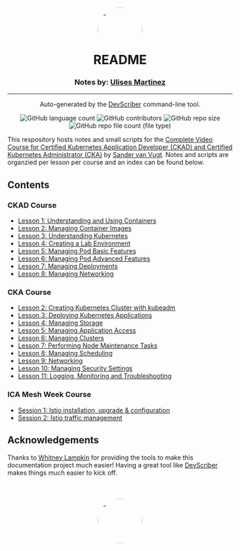 <h1 align="center" style="border-bottom: none">
    <a href="https://github.com/mx-ulises/certification-prep-cka-ckad" target="_blank">
        <img alt="" src="https://github.com/mx-ulises/certification-prep-cka-ckad/blob/main/assets/notes-logo.png?raw=true" style="border-radius: 50%; height: 100px;">
    </a>
    <br>
    README
</h1>
<h3 align="center" style="border-bottom: none">
    Notes by: <a href="https://github.com/mx-ulises" target="_blank">Ulises Martinez</a>
</h3>
<hr />

<p align="center">
    Auto-generated by the <a href="https://github.com/WhitneyLampkin/devscriber" target="_blank">DevScriber</a> command-line tool.
</p>

<div align="center">

![GitHub language count](https://img.shields.io/github/languages/count/mx-ulises/certification-prep-cka-ckad?label=Languages)
![GitHub contributors](https://img.shields.io/github/contributors/mx-ulises/certification-prep-cka-ckad?label=Contributors&color=yellow)
![GitHub repo size](https://img.shields.io/github/repo-size/mx-ulises/certification-prep-cka-ckad?label=Repo%20Size&color=teal)
![GitHub repo file count (file type)](https://img.shields.io/github/directory-file-count/mx-ulises/certification-prep-cka-ckad?label=Files&color=purple)

</div>

This respository hosts notes and small scripts for the [Complete Video Course for Certified Kubernetes Application Developer (CKAD) and Certified Kubernetes Administrator (CKA)](https://learning.oreilly.com/videos/certified-kubernetes-ckad/9780138191368/) by [Sander van Vugt](https://github.com/sandervanvugt). Notes and scripts are organzied per lesson per course and an index can be found below.

## Contents

### CKAD Course
 - [Lesson 1: Understanding and Using Containers](ckad/lesson-1/README.md)
 - [Lesson 2: Managing Container Images](ckad/lesson-2/README.md)
 - [Lesson 3: Understanding Kubernetes](ckad/lesson-3/README.md)
 - [Lesson 4: Creating a Lab Environment](ckad/lesson-4/README.md)
 - [Lesson 5: Managing Pod Basic Features](ckad/lesson-5/README.md)
 - [Lesson 6: Managing Pod Advanced Features](ckad/lesson-6/README.md)
 - [Lesson 7: Managing Deployments](ckad/lesson-7/README.md)
 - [Lesson 8: Managing Networking](ckad/lesson-8/README.md)

### CKA Course
 - [Lesson 2: Creating Kubernetes Cluster with kubeadm](cka/lesson-2/README.md)
 - [Lesson 3: Deploying Kubernetes Applications](cka/lesson-3/README.md)
 - [Lesson 4: Managing Storage](cka/lesson-4/README.md)
 - [Lesson 5: Managing Application Access](cka/lesson-5/README.md)
 - [Lesson 6: Managing Clusters](cka/lesson-6/README.md)
 - [Lesson 7: Performing Node Maintenance Tasks](cka/lesson-7/README.md)
 - [Lesson 8: Managing Scheduling](cka/lesson-8/README.md)
 - [Lesson 9: Networking](cka/lesson-9/README.md)
 - [Lesson 10: Managing Security Settings](cka/lesson-10/README.md)
 - [Lesson 11: Logging, Monitoring and Troubleshooting](cka/lesson-11/README.md)

### ICA Mesh Week Course
 - [Session 1: Istio installation, upgrade & configuration](ica/session-1/README.md)
 - [Session 2: Istio traffic management](ica/session-2/README.md)

## Acknowledgements

Thanks to [Whitney Lampkin](https://github.com/WhitneyLampkin/) for providing the tools to make this documentation project much easier! Having a great tool like [DevScriber](https://github.com/WhitneyLampkin/devscriber) makes things much easier to kick off.

<p align="center" style="border-bottom: none; margin-top: 50px;">
    <a href="https://github.com/mx-ulises/certification-prep-cka-ckad" target="_blank">
        <img alt="" src="https://github.com/mx-ulises/certification-prep-cka-ckad/blob/main/assets/notes-logo.png?raw=true" style="border-radius: 50%; height: 100px;">
    </a>
</p>
